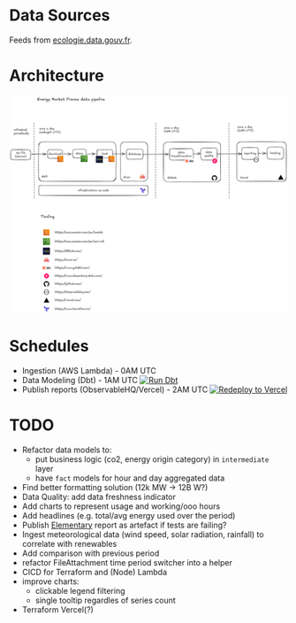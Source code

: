 # Data Sources

Feeds from [ecologie.data.gouv.fr](https://ecologie.data.gouv.fr/datasets/55f0463d88ee3849f5a46ec1).

# Architecture

![Excalidraw diagram](./architecture-excalidraw.png)

# Schedules

- Ingestion (AWS Lambda) - 0AM UTC
- Data Modeling (Dbt) - 1AM UTC [![Run Dbt](https://github.com/cubitouch/energy-data-exploration/actions/workflows/run-dbt.yml/badge.svg)](https://github.com/cubitouch/energy-data-exploration/actions/workflows/run-dbt.yml)
- Publish reports (ObservableHQ/Vercel) - 2AM UTC [![Redeploy to Vercel](https://github.com/cubitouch/energy-data-exploration/actions/workflows/redeploy-vercel.yml/badge.svg)](https://github.com/cubitouch/energy-data-exploration/actions/workflows/redeploy-vercel.yml)

# TODO
- Refactor data models to:
  * put business logic (co2, energy origin category) in `intermediate` layer
  * have `fact` models for hour and day aggregated data
- Find better formatting solution (12k MW -> 12B W?)
- Data Quality: add data freshness indicator
- Add charts to represent usage and working/ooo hours
- Add headlines (e.g. total/avg energy used over the period)
- Publish [Elementary](https://docs.elementary-data.com/oss/oss-introduction) report as artefact if tests are failing?
- Ingest meteorological data (wind speed, solar radiation, rainfall) to correlate with renewables
- Add comparison with previous period
- refactor FileAttachment time period switcher into a helper
- CICD for Terraform and (Node) Lambda
- improve charts:
  - clickable legend filtering
  - single tooltip regardles of series count
- Terraform Vercel(?)
